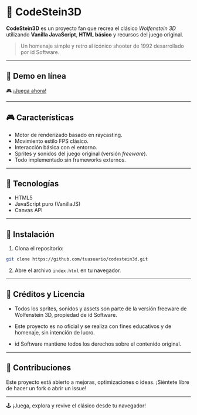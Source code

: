 # 🐺 CodeStein3D

**CodeStein3D** es un proyecto fan que recrea el clásico *Wolfenstein 3D* utilizando **Vanilla JavaScript**, **HTML básico** y recursos del juego original.

> Un homenaje simple y retro al icónico shooter de 1992 desarrollado por id Software.

---

## 🔗 Demo en línea

🎮 [¡Juega ahora!](https://code3d.gomeware.dev)

---

## 🎮 Características

- Motor de renderizado basado en raycasting.
- Movimiento estilo FPS clásico.
- Interacción básica con el entorno.
- Sprites y sonidos del juego original (versión *freeware*).
- Todo implementado sin frameworks externos.

---

## 🚀 Tecnologías

- HTML5
- JavaScript puro (VanillaJS)
- Canvas API

---

## 📁 Instalación

1. Clona el repositorio:

```bash
git clone https://github.com/tuusuario/codestein3d.git
```
2. Abre el archivo `index.html` en tu navegador.

---

## 📢 Créditos y Licencia

- Todos los sprites, sonidos y assets son parte de la versión freeware de Wolfenstein 3D, propiedad de id Software.

- Este proyecto es no oficial y se realiza con fines educativos y de homenaje, sin intención de lucro.

- id Software mantiene todos los derechos sobre el contenido original.

---

## 🙌 Contribuciones

Este proyecto está abierto a mejoras, optimizaciones o ideas. ¡Siéntete libre de hacer un fork o abrir un issue!

---

🕹️ ¡Juega, explora y revive el clásico desde tu navegador!
